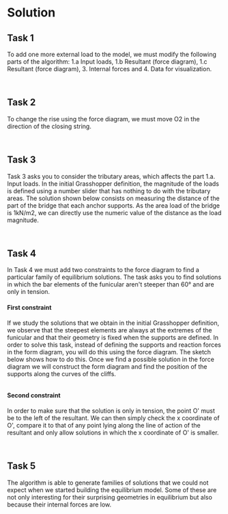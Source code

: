 # Solution

## Task 1

To add one more external load to the model, we must modify the following parts of the algorithm: 1.a Input loads, 1.b Resultant (force diagram), 1.c Resultant (force diagram), 3. Internal forces and 4. Data for visualization. &#x20;

<figure><img src="../../.gitbook/assets/CSDI_II_T1_solution_2.jpg" alt=""><figcaption></figcaption></figure>

<figure><img src="../../.gitbook/assets/CSDI_II_T1_solution.jpg" alt=""><figcaption></figcaption></figure>

## Task 2

To change the rise using the force diagram, we must move O2 in the direction of the closing string.&#x20;

<figure><img src="../../.gitbook/assets/CSDI_II_T2_solution_2.jpg" alt=""><figcaption></figcaption></figure>

<figure><img src="../../.gitbook/assets/CSDI_II_T2_solution_1.jpg" alt=""><figcaption></figcaption></figure>

## Task 3

Task 3 asks you to consider the tributary areas, which affects the part 1.a. Input loads. In the initial Grasshopper definition, the magnitude of the loads is defined using a number slider that has nothing to do with the tributary areas. The solution shown below consists on measuring the distance of the part of the bridge that each anchor supports. As the area load of the bridge is 1kN/m2, we can directly use the numeric value of the distance as the load magnitude.

<figure><img src="../../.gitbook/assets/CSDI_II_T3_solution_2.jpg" alt=""><figcaption></figcaption></figure>

<figure><img src="../../.gitbook/assets/CSDI_II_T3_solution_1.jpg" alt=""><figcaption></figcaption></figure>

## Task 4

In Task 4 we must add two constraints to the force diagram to find a particular family of equilibrium solutions. The task asks you to find solutions in which the bar elements of the funicular aren't steeper than 60° and are only in tension.

#### First constraint

If we study the solutions that we obtain in the initial Grasshopper definition, we observe that the steepest elements are always at the extremes of the funicular and that their geometry is fixed when the supports are defined. In order to solve this task, instead of defining the supports and reaction forces in the form diagram, you will do this using the force diagram. The sketch below shows how to do this. Once we find a possible solution in the force diagram we will construct the form diagram and find the position of the supports along the curves of the cliffs.

<figure><img src="../../.gitbook/assets/task4_2 (3) (1).png" alt=""><figcaption></figcaption></figure>

#### Second constraint

In order to make sure that the solution is only in tension, the point O' must be to the left of the resultant. We can then simply check the x coordinate of O', compare it to that of any point lying along the line of action of the resultant and only allow solutions in which the x coordinate of O' is smaller.

<figure><img src="../../.gitbook/assets/CSDI_II_T4_solution_3.jpg" alt=""><figcaption></figcaption></figure>

<figure><img src="../../.gitbook/assets/CSDI_II_T4_solution_2.jpg" alt=""><figcaption></figcaption></figure>

## Task 5

The algorithm is able to generate families of solutions that we could not expect when we started building the equilibrium model. Some of these are not only interesting for their surprising geometries in equilibrium but also because their internal forces are low.&#x20;

<div>

<figure><img src="../../.gitbook/assets/CSDI_II_T5_solution_1.jpg" alt=""><figcaption></figcaption></figure>

 

<figure><img src="../../.gitbook/assets/CSDI_II_T5_solution_2.jpg" alt=""><figcaption></figcaption></figure>

</div>
